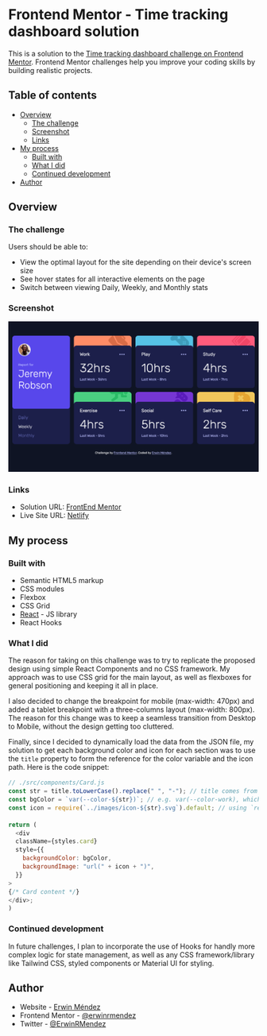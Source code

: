 # Frontend Mentor - Time tracking dashboard solution

This is a solution to the [Time tracking dashboard challenge on Frontend Mentor](https://www.frontendmentor.io/challenges/time-tracking-dashboard-UIQ7167Jw). Frontend Mentor challenges help you improve your coding skills by building realistic projects.

## Table of contents

- [Overview](#overview)
  - [The challenge](#the-challenge)
  - [Screenshot](#screenshot)
  - [Links](#links)
- [My process](#my-process)
  - [Built with](#built-with)
  - [What I did](#what-i-did)
  - [Continued development](#continued-development)
- [Author](#author)

## Overview

### The challenge

Users should be able to:

- View the optimal layout for the site depending on their device's screen size
- See hover states for all interactive elements on the page
- Switch between viewing Daily, Weekly, and Monthly stats

### Screenshot

![](screenshot.png)

### Links

- Solution URL: [FrontEnd Mentor](https://www.frontendmentor.io/solutions/time-tracking-dashboard-app-e-KAQ4jF4)
- Live Site URL: [Netlify](https://615f350dfa9f6c5d3ecf8554--boring-poincare-a97073.netlify.app/)

## My process

### Built with

- Semantic HTML5 markup
- CSS modules
- Flexbox
- CSS Grid
- [React](https://reactjs.org/) - JS library
- React Hooks

### What I did

The reason for taking on this challenge was to try to replicate the proposed design using simple React Components and no CSS framework. My approach was to use CSS grid for the main layout, as well as flexboxes for general positioning and keeping it all in place.

I also decided to change the breakpoint for mobile (max-width: 470px) and added a tablet breakpoint with a three-columns layout (max-width: 800px). The reason for this change was to keep a seamless transition from Desktop to Mobile, without the design getting too cluttered.

Finally, since I decided to dynamically load the data from the JSON file, my solution to get each background color and icon for each section was to use the `title` property to form the reference for the color variable and the icon path. Here is the code snippet:

```js
// ./src/components/Card.js
const str = title.toLowerCase().replace(" ", "-"); // title comes from each "card object" from  JSON data
const bgColor = `var(--color-${str})`; // e.g. var(--color-work), which is hsl(15, 100%, 70%);
const icon = require(`../images/icon-${str}.svg`).default; // using `require` to reference a local image

return (
  <div
  className={styles.card}
  style={{
    backgroundColor: bgColor,
    backgroundImage: "url(" + icon + ")",
  }}
>
{/* Card content */}
</div>;
)
```

### Continued development

In future challenges, I plan to incorporate the use of Hooks for handly more complex logic for state management, as well as any CSS framework/library like Tailwind CSS, styled components or Material UI for styling.

## Author

- Website - [Erwin Méndez](https://github.com/erwinrmendez)
- Frontend Mentor - [@erwinrmendez](https://www.frontendmentor.io/profile/erwinrmendez)
- Twitter - [@ErwinRMendez](https://twitter.com/ErwinRMendez)
